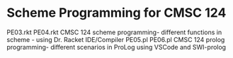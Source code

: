 # Scheme Programming for CMSC 124
PE03.rkt 
PE04.rkt
  CMSC 124 scheme programming- different functions in scheme - using Dr. Racket IDE/Compiler
PE05.pl
PE06.pl
  CMSC 124 prolog programming- different scenarios in ProLog using VSCode and SWI-prolog